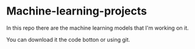 # Machine-learning-projects

In this repo there are the machine learning models that I'm working on it.

You can download it the code botton or using git.